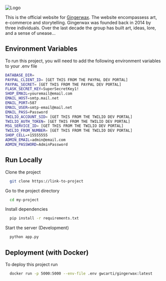 
![Logo](https://gingerwax.ca/static/images/gingerwax_radio_min.png)


This is the official website for [Gingerwax](https://gingerwax.ca). The website encompassess art, e-commerce and storytelling. Gingerwax was founded back in 2014 by three individuals. Over the last decade the group has built art, ideas, lore, and a sense of unease...




## Environment Variables

To run this project, you will need to add the following environment variables to your .env file

```bash
DATABASE_DIR=
PAYPAL_CLIENT_ID= [GET THIS FROM THE PAYPAL DEV PORTAL]
PAYPAL_SECRET= [GET THIS FROM THE PAYPAL DEV PORTAL]
FLASK_SECRET_KEY=SuperSecretKey1!
SHOP_EMAIL=youremail@email.com
EMAIL_HOST=smtp.mail.net
EMAIL_PORT=587
EMAIL_USER=smtp-email@mail.net
EMAIL_PASS=Password
TWILIO_ACCOUNT_SID= [GET THIS FROM THE TWILIO DEV PORTAL]
TWILIO_AUTH_TOKEN= [GET THIS FROM THE TWILIO DEV PORTAL]
MSG_SERVICE_ID= [GET THIS FROM THE TWILIO DEV PORTAL]
TWILIO_FROM_NUMBER= [GET THIS FROM THE TWILIO DEV PORTAL]
SHOP_CELL=+15555555
ADMIN_EMAIL=admin@email.com
ADMIN_PASSWORD=AdminPassword
```

## Run Locally

Clone the project

```bash
  git clone https://link-to-project
```

Go to the project directory

```bash
  cd my-project
```

Install dependencies

```bash
  pip install -r requirements.txt
```

Start the server (Development)

```bash
  python app.py
```




## Deployment (with Docker)

To deploy this project run

```bash
  docker run -p 5000:5000 --env-file .env gwcarti/gingerwax:latest
```

